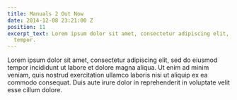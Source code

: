 ```yaml
---
title: Manuals 2 Out Now
date: 2014-12-08 23:21:00 Z
position: 11
excerpt_text: Lorem ipsum dolor sit amet, consectetur adipiscing elit, sed do eiusmod
  tempor.
---
```


Lorem ipsum dolor sit amet, consectetur adipiscing elit, sed do eiusmod tempor incididunt ut labore et dolore magna aliqua. Ut enim ad minim veniam, quis nostrud exercitation ullamco laboris nisi ut aliquip ex ea commodo consequat. Duis aute irure dolor in reprehenderit in voluptate velit esse cillum dolore.